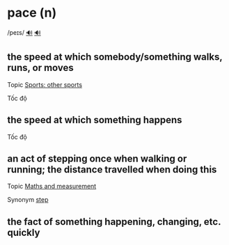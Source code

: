 # pace (n)

/peɪs/ [🔊](https://www.oxfordlearnersdictionaries.com/media/english/uk_pron/p/pac/pace_/pace__gb_1.mp3) [🔊](https://www.oxfordlearnersdictionaries.com/media/english/us_pron/p/pac/pace_/pace__us_1.mp3)

## the speed at which somebody/something walks, runs, or moves

Topic [Sports: other sports](../topics/sports-other-sports.md#sports-other-sports)

Tốc độ

## the speed at which something happens

Tốc độ

## an act of stepping once when walking or running; the distance travelled when doing this

Topic [Maths and measurement](../topics/maths-and-measurement.md#maths--measurement)

Synonym [step]()

## the fact of something happening, changing, etc. quickly

